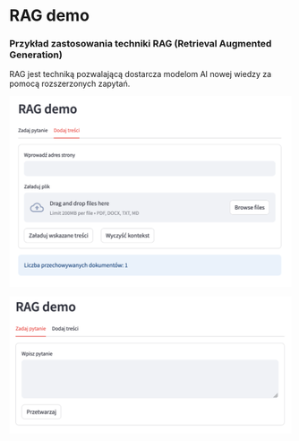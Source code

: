 # RAG demo
### Przykład zastosowania techniki RAG (Retrieval Augmented Generation)

RAG jest techniką pozwalającą dostarcza modelom AI nowej wiedzy za pomocą rozszerzonych zapytań.

![loader.png](img/loader.png)

![generator.png](img/generator.png)